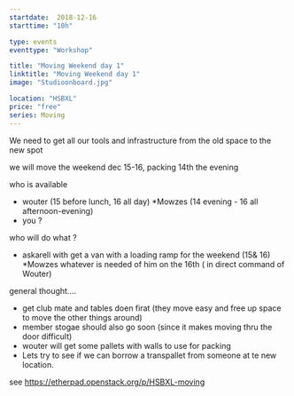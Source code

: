 ```yaml
---
startdate:  2018-12-16
starttime: "10h"

type: events
eventtype: "Workshop"

title: "Moving Weekend day 1"
linktitle: "Moving Weekend day 1"
image: "Studioonboard.jpg"

location: "HSBXL"
price: "free"
series: Moving
---
```



We need to get all our tools and infrastructure from the old space to the new spot 

we will move the weekend dec 15-16, packing 14th  the evening 

who is available 
* wouter (15 before lunch, 16 all day) 
*Mowzes (14 evening  - 16 all afternoon-evening)
* you ? 

who will do what  ?
* askarell with get a van with a loading ramp for the weekend (15& 16)
*Mowzes whatever is needed of him  on the 16th ( in direct command of Wouter)



general thought....
* get club mate and tables doen firat (they move easy and free up space to move the other things around) 
* member stogae should also go soon (since it makes moving thru the door difficult) 
* wouter will get some pallets with walls to use for packing 
* Lets try to see if we can borrow a transpallet from someone at te new location. 



see https://etherpad.openstack.org/p/HSBXL-moving
